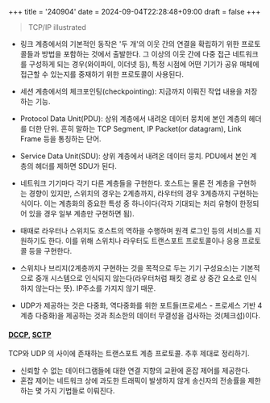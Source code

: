 +++
title = '240904'
date = 2024-09-04T22:28:48+09:00
draft = false
+++

> TCP/IP illustrated

- 링크 계층에서의 기본적인 동작은 '두 개'의 이웃 간의 연결을 확립하기 위한 프로토콜들과 방법을 포함하는 것에서 출발한다. 그 이상의 이웃 간에 다중 접근 네트워크를 구성하게 되는 경우(와이파이, 이더넷 등), 특정 시점에 어떤 기기가 공유 매체에 접근할 수 있는지를 중재하기 위한 프로토콜이 사용된다.

- 세션 계층에서의 체크포인팅(checkpointing): 지금까지 이뤄진 작업 내용을 저장하는 기능.

- Protocol Data Unit(PDU): 상위 계층에서 내려온 데이터 뭉치에 본인 계층의 헤더를 더한 단위. 흔히 말하는 TCP Segment, IP Packet(or datagram), Link Frame 등을 통칭하는 단어.
- Service Data Unit(SDU): 상위 계층에서 내려온 데이터 뭉치. PDU에서 본인 계층의 헤더를 제하면 SDU가 된다.

- 네트워크 기기마다 각기 다른 계층들을 구현한다. 호스트는 물론 전 계층을 구현하는 경향이 있지만, 스위치의 경우는 2계층까지, 라우터의 경우 3계층까지 구현하는 식이다. 이는 계층화의 중요한 특성 중 하나이다(각자 기대되는 처리 유형이 한정되어 있을 경우 일부 계층만 구현하면 됨).

- 때때로 라우터나 스위치도 호스트의 역하을 수행하며 원격 로그인 등의 서비스를 지원하기도 한다. 이를 위해 스위치나 라우터도 트랜스포트 프로토콜이나 응용 프로토콜 등을 구현한다.

- 스위치나 브리지(2계층까지 구현하는 것을 목적으로 두는 기기 구성요소)는 기본적으로 중개 시스템으로 인식되지 않는다(라우터처럼 패킷 경로 상 중간 요소로 인식하지 않는다는 뜻). IP주소를 가지지 않기 때문.

- UDP가 제공하는 것은 다중화, 역다중화를 위한 포트들(프로세스 - 프로세스 기반 4계층 다중화)을 제공하는 것과 최소한의 데이터 무결성을 검사하는 것(체크섬)이다.

#### [DCCP](https://datatracker.ietf.org/doc/html/rfc4340), [SCTP](https://datatracker.ietf.org/doc/html/rfc4960)

TCP와 UDP 의 사이에 존재하는 트랜스포트 계층 프로토콜.
추후 제대로 정리하기.

- 신뢰할 수 없는 데이터그램들에 대한 연결 지향의 교환에 혼잡 제어를 제공한다.
- 혼잡 제어는 네트워크 상에 과도한 트래픽이 발생하지 않게 송신자의 전송률을 제한하는 몇 가지 기법들로 이뤄진다.
